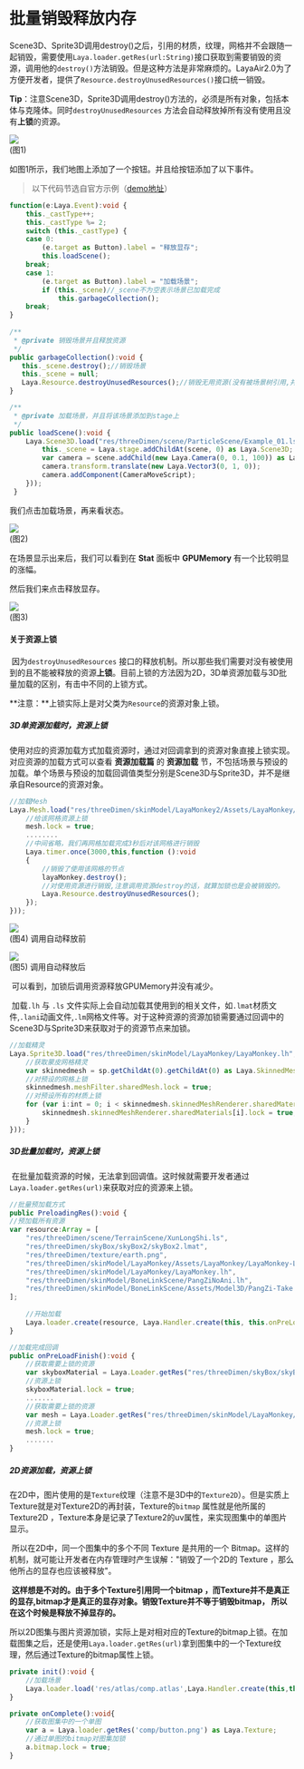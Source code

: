 # 批量销毁释放内存

​		Scene3D、Sprite3D调用destroy()之后，引用的材质，纹理，网格并不会跟随一起销毁，需要使用`Laya.loader.getRes(url:String)`接口获取到需要销毁的资源，调用他的`destroy()`方法销毁。但是这种方法是非常麻烦的。LayaAir2.0为了方便开发者，提供了`Resource.destroyUnusedResources()`接口统一销毁。

​	**Tip**：注意Scene3D，Sprite3D调用destroy()方法的，必须是所有对象，包括本体与克隆体。同时`destroyUnusedResources` 方法会自动释放掉所有没有使用且没有**上锁**的资源。

![](img/1.png)<br>(图1)

如图1所示，我们地图上添加了一个按钮。并且给按钮添加了以下事件。

> 以下代码节选自官方示例（[demo地址](https://layaair.ldc.layabox.com/demo2/?language=ch&category=3d&group=Resource&name=GarbageCollection)）

```typescript
function(e:Laya.Event):void {
    this._castType++;
    this._castType %= 2;
    switch (this._castType) {
    case 0: 
    	(e.target as Button).label = "释放显存";
    	this.loadScene();
    break;
    case 1: 
    	(e.target as Button).label = "加载场景";
    	if (this._scene)//_scene不为空表示场景已加载完成
    		this.garbageCollection();
    break;
}
    
/**
 * @private 销毁场景并且释放资源
 */
public garbageCollection():void {
   this._scene.destroy();//销毁场景
   this._scene = null;
   Laya.Resource.destroyUnusedResources();//销毁无用资源(没有被场景树引用,并且没有加资源锁的)
}

/**
 * @private 加载场景，并且将该场景添加到stage上
 */
public loadScene():void {
    Laya.Scene3D.load("res/threeDimen/scene/ParticleScene/Example_01.ls", Laya.Handler.create(this, function(scene:Laya.Scene3D):void {
      	this._scene = Laya.stage.addChildAt(scene, 0) as Laya.Scene3D;
     	var camera = scene.addChild(new Laya.Camera(0, 0.1, 100)) as Laya.Camera;
    	camera.transform.translate(new Laya.Vector3(0, 1, 0));
     	camera.addComponent(CameraMoveScript);
    }));
 }
```

我们点击加载场景，再来看状态。

![](img/2.png)<br>(图2)

在场景显示出来后，我们可以看到在 **Stat** 面板中 **GPUMemory** 有一个比较明显的涨幅。

然后我们来点击释放显存。

![](img/3.png)<br>(图3)

#### 关于资源上锁

​		因为`destroyUnusedResources` 接口的释放机制。所以那些我们需要对没有被使用到的且不能被释放的资源**上锁**。目前上锁的方法因为2D，3D单资源加载与3D批量加载的区别，有击中不同的上锁方式。

​		**注意：**上锁实际上是对父类为`Resource`的资源对象上锁。

##### 3D单资源加载时，资源上锁

​		使用对应的资源加载方式加载资源时，通过对回调拿到的资源对象直接上锁实现。对应资源的加载方式可以查看 **资源加载篇** 的 **资源加载** 节，不包括场景与预设的加载。单个场景与预设的加载回调值类型分别是Scene3D与Sprite3D，并不是继承自Resource的资源对象。

```typescript
//加载Mesh
Laya.Mesh.load("res/threeDimen/skinModel/LayaMonkey2/Assets/LayaMonkey/LayaMonkey-LayaMonkey.lm", Laya.Handler.create(this, function(mesh:Laya.Mesh):void {
    //给该网格资源上锁
    mesh.lock = true;
	........
    //中间省略，我们再网格加载完成3秒后对该网格进行销毁
    Laya.timer.once(3000,this,function ():void 
    {
        //销毁了使用该网格的节点
        layaMonkey.destroy();
        //对使用资源进行销毁,注意调用资源destroy的话，就算加锁也是会被销毁的。
        Laya.Resource.destroyUnusedResources();
    });
}));
```

![](img/4.png)<br>(图4) 调用自动释放前

![](img/5.png)<br>(图5) 调用自动释放后

​	可以看到，加锁后调用资源释放GPUMemory并没有减少。

​	加载`.lh` 与 `.ls` 文件实际上会自动加载其使用到的相关文件，如`.lmat`材质文件,`.lani`动画文件,`.lm`网格文件等。对于这种资源的资源加锁需要通过回调中的Scene3D与Sprite3D来获取对于的资源节点来加锁。

```typescript
//加载精灵
Laya.Sprite3D.load("res/threeDimen/skinModel/LayaMonkey/LayaMonkey.lh", Laya.Handler.create(this, function(sp:Laya.Sprite3D):void {
    //获取蒙皮网格精灵
    var skinnedmesh = sp.getChildAt(0).getChildAt(0) as Laya.SkinnedMeshSprite3D;
    //对预设的网格上锁
    skinnedmesh.meshFilter.sharedMesh.lock = true;
    //对预设所有的材质上锁
    for (var i:int = 0; i < skinnedmesh.skinnedMeshRenderer.sharedMaterials.length;i++ ){
    	skinnedmesh.skinnedMeshRenderer.sharedMaterials[i].lock = true;
    }
}));
```

##### 3D批量加载时，资源上锁

​	在批量加载资源的时候，无法拿到回调值。这时候就需要开发者通过 `Laya.loader.getRes(url)`来获取对应的资源来上锁。

```typescript
//批量预加载方式
public PreloadingRes():void {
//预加载所有资源
var resource:Array = [
    "res/threeDimen/scene/TerrainScene/XunLongShi.ls",
    "res/threeDimen/skyBox/skyBox2/skyBox2.lmat",
    "res/threeDimen/texture/earth.png", 
    "res/threeDimen/skinModel/LayaMonkey/Assets/LayaMonkey/LayaMonkey-LayaMonkey.lm",
    "res/threeDimen/skinModel/LayaMonkey/LayaMonkey.lh", 
    "res/threeDimen/skinModel/BoneLinkScene/PangZiNoAni.lh",
    "res/threeDimen/skinModel/BoneLinkScene/Assets/Model3D/PangZi-Take 001.lani"
];
    
    //开始加载
    Laya.loader.create(resource, Laya.Handler.create(this, this.onPreLoadFinish));
}

//加载完成回调
public onPreLoadFinish():void {
    //获取需要上锁的资源
    var skyboxMaterial = Laya.Loader.getRes("res/threeDimen/skyBox/skyBox2/skyBox2.lmat") as Laya.BaseMaterial;
    //资源上锁
    skyboxMaterial.lock = true;
    .......
    //获取需要上锁的资源
    var mesh = Laya.Loader.getRes("res/threeDimen/skinModel/LayaMonkey/Assets/LayaMonkey/LayaMonkey-LayaMonkey.lm") as Laya.Mesh;
    //资源上锁 
	mesh.lock = true;
	.......
}
```

##### 2D资源加载，资源上锁

​	在2D中，图片使用的是`Texture`纹理（注意不是3D中的`Texture2D`）。但是实质上Texture就是对Texture2D的再封装，Texture的`bitmap` 属性就是他所属的Texture2D ，Texture本身是记录了Texture2的uv属性，来实现图集中的单图片显示。

​	所以在2D中，同一个图集中的多个不同 Texture 是共用的一个 Bitmap。这样的机制，就可能让开发者在内存管理时产生误解："销毁了一个2D的 Texture ，那么他所占的显存也应该被释放"。

​	**这样想是不对的。由于多个Texture引用同一个bitmap ，而Texture并不是真正的显存,bitmap才是真正的显存对象。销毁Texture并不等于销毁bitmap， 所以在这个时候是释放不掉显存的。**

​	所以2D图集与图片资源加锁，实际上是对相对应的Texture的bitmap上锁。在加载图集之后，还是使用`Laya.loader.getRes(url)`拿到图集中的一个Texture纹理，然后通过Texture的bitmap属性上锁。

```typescript
private init():void {
	//加载场景
	Laya.loader.load('res/atlas/comp.atlas',Laya.Handler.create(this,this.onComplete));
}

private onComplete():void{
	//获取图集中的一个单图
	var a = Laya.loader.getRes('comp/button.png') as Laya.Texture;
	//通过单图的bitmap对图集加锁
	a.bitmap.lock = true;
}
```
